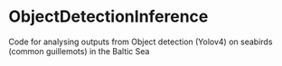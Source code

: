 # ObjectDetectionInference

Code for analysing outputs from Object detection (Yolov4) on seabirds (common guillemots) in the Baltic Sea 
